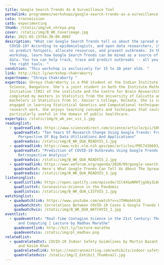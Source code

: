 ```yaml
---
title: Google Search Trends As A Surveillance Tool
permalink: programmes/workshops/google-search-trends-as-a-surveillance-tool/
cata: transmission
catb: experimenting
thumb: /static/img/wk_shreya.png
cover: /static/img/B_WK_Coverimage.jpg
date: 2021-05-15T04:30:00.000Z
description: "What can Google Search Trends tell us about the spread of
  COVID-19? According to epidemiologists, and open data researchers, it can help
  us predict hotspots, allocate resources, and prevent outbreaks. In this
  workshop, learn how Google Search Trends can be mined as a source of open
  data. You too can help track, trace and predict outbreaks -- all you need are
  the right tools. "
condition: "This workshop is exclusively for 15 to 28 year olds. "
link: http://bit.ly/workshop-chakraborty
expertname: "Shreya Chakraborty "
expertbio: Shreya Chakraborty is a PhD student at the Indian Institute of
  Science, Bangalore. She’s a joint student in both the Institute Mathematics
  Initiative (IMI) of the institute and the Centre for Brain Research(CBR). She
  completed my masters in Statistics from the University of Calcutta and her
  bachelors in Statistics from St. Xavier's College, Kolkata. She is currently
  engaged in learning Statistical Genetics and Computational techniques for her
  research work. She enjoys learning concepts and techniques that could be
  particularly useful in the domain of public healthcare.
expertpic: /static/img/b_wk_sec_vis_1.jpg
readinglist:
  - quadreadlink: https://www.sciencedirect.com/science/article/pii/S0040162517315536
    quadreadtxt: "Ten Years Of Research Change Using Google Trends: From The
      Perspective Of Big Data Utilizations And Applications"
    quadreadvis: /static/img/B_WK_QUA_READVIS_1.jpg
  - quadreadlink: https://www.ncbi.nlm.nih.gov/pmc/articles/PMC7438693/
    quadreadtxt: "Prediction of COVID-19 Outbreaks Using Google Trends in India: A
      Retrospective Analysis"
    quadreadvis: /static/img/B_WK_QUA_READVIS_2.jpg
  - quadreadlink: https://www.weforum.org/agenda/2020/09/google-search-trend-data-coronavirus-health-global-epidemiology/
    quadreadtxt: Here's What Google Trends Can Tell Us About The Spread Of Coronavirus
    quadreadvis: /static/img/B_WK_QUA_READVIS_3.jpg
listeninglist:
  - quadlistlink: https://open.spotify.com/episode/31l4XGaNRHTjgS6y3LWxZi
    quadlisttxt: Coronavirus—Science in the Pandemic
    quadlistvis: /static/img/B_WK_QUA_LISTVIS_1.jpg
watchinglist:
  - quadwatchlink: https://www.youtube.com/watch?v=vJTHNobkh18
    quadwatchtxt: Correlations Between COVID-19 Cases & Google Trends Data in the US
    quadwatchvis: /static/img/B_WK_QUA_WATCHVIS_1.jpg
eventlist:
  - quadeventtxt: "Real-Time Contagion Science in the 21st Century: The Role of Data
      and Computing | Lecture by Madhav Marathe"
    quadeventlink: http://bit.ly/lecture-marathe
    quadeventvis: /static/img/pl_madhav.png
relatedlist:
  - quadrelatedtxt: COVID-19 Indoor Safety Guidelines by Martin Bazant, John Bush,
      and Kasim Khan
    quadrelatedlink: https://nowtransmitting.com/exhibits/indoor-safety-guidelines/
    quadrelatedvis: /static/img/I_Exhibit_Thumbnail.jpg
---
```

